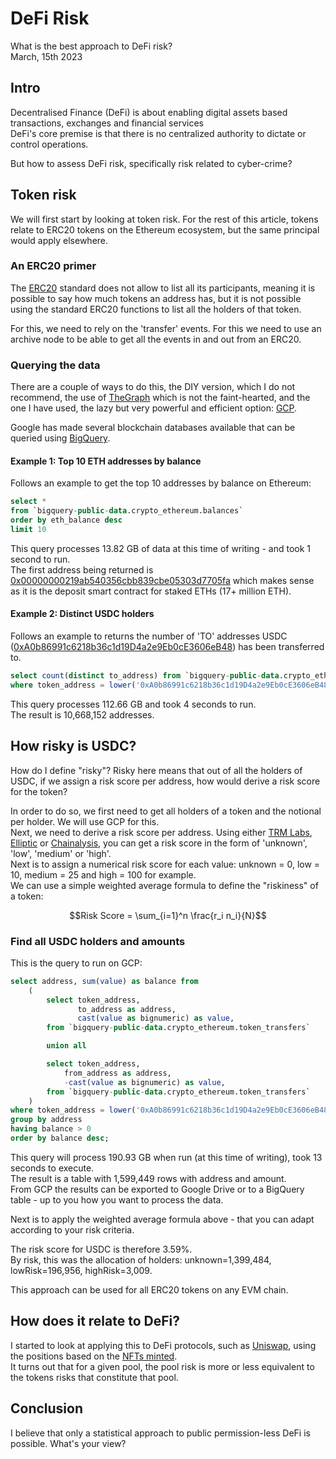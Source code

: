 # DeFi Risk

What is the best approach to DeFi risk?  
March, 15th 2023

## Intro

Decentralised Finance (DeFi) is about enabling digital assets based transactions, 
exchanges and financial services  
DeFi's core premise is that there is no centralized authority to dictate or control operations.  

But how to assess DeFi risk, specifically risk related to cyber-crime?

## Token risk

We will first start by looking at token risk. For the rest of this article, tokens relate
to ERC20 tokens on the Ethereum ecosystem, but the same principal would apply elsewhere.  

### An ERC20 primer
The [ERC20](https://ethereum.org/en/developers/docs/standards/tokens/erc-20/) standard does not allow to list
all its participants, meaning it is possible to say how much tokens an address has, but it is not possible
using the standard ERC20 functions to list all the holders of that token.  

For this, we need to rely on the 'transfer' events. For this we need to use an archive node to be able to 
get all the events in and out from an ERC20.  

### Querying the data
There are a couple of ways to do this, the DIY version, which I do not recommend, the use of [TheGraph](https://thegraph.com/) which
is not the faint-hearted, and the one I have used, the lazy but very powerful and efficient option: [GCP](https://cloud.google.com/).  

Google has made several blockchain databases available that can be queried using [BigQuery](https://cloud.google.com/bigquery).  

#### Example 1: Top 10 ETH addresses by balance
Follows an example to get the top 10 addresses by balance on Ethereum:

```sql
select *
from `bigquery-public-data.crypto_ethereum.balances`
order by eth_balance desc
limit 10
```

This query processes 13.82 GB of data at this time of writing - and took 1 second to run.  
The first address being returned is [0x00000000219ab540356cbb839cbe05303d7705fa](https://etherscan.io/address/0x00000000219ab540356cbb839cbe05303d7705fa) which makes sense as it is
the deposit smart contract for staked ETHs (17+ million ETH).

#### Example 2: Distinct USDC holders
Follows an example to returns the number of 'TO' addresses USDC ([0xA0b86991c6218b36c1d19D4a2e9Eb0cE3606eB48](https://etherscan.io/address/0xA0b86991c6218b36c1d19D4a2e9Eb0cE3606eB48)) has been 
transferred to.

```sql
select count(distinct to_address) from `bigquery-public-data.crypto_ethereum.token_transfers`
where token_address = lower('0xA0b86991c6218b36c1d19D4a2e9Eb0cE3606eB48'); 
```

This query processes 112.66 GB and took 4 seconds to run.  
The result is 10,668,152 addresses.

## How risky is USDC?

How do I define "risky"? Risky here means that out of all the holders of USDC, if we assign a risk score per address,
how would derive a risk score for the token?  

In order to do so, we first need to get all holders of a token and the notional per holder. We will use GCP for this.  
Next, we need to derive a risk score per address. Using either [TRM Labs](https://www.trmlabs.com/), [Elliptic](https://www.elliptic.co/) 
or [Chainalysis](https://www.chainalysis.com/), you can get a risk score in the form of 'unknown', 'low', 'medium' or 'high'.  
Next is to assign a numerical risk score for each value: unknown = 0, low = 10, medium = 25 and high = 100 for example.  
We can use a simple weighted average formula to define the "riskiness" of a token: 

$$Risk Score = \sum_{i=1}^n \frac{r_i n_i}{N}$$

### Find all USDC holders and amounts

This is the query to run on GCP:

```sql
select address, sum(value) as balance from
    (
        select token_address,
               to_address as address,
               cast(value as bignumeric) as value,
        from `bigquery-public-data.crypto_ethereum.token_transfers`

        union all

        select token_address,
            from_address as address,
            -cast(value as bignumeric) as value,
        from `bigquery-public-data.crypto_ethereum.token_transfers`
    )
where token_address = lower('0xA0b86991c6218b36c1d19D4a2e9Eb0cE3606eB48')
group by address
having balance > 0
order by balance desc;
```

This query will process 190.93 GB when run (at this time of writing), took 13 seconds to execute.  
The result is a table with 1,599,449 rows with address and amount.  
From GCP the results can be exported to Google Drive or to a BigQuery table - up to you how you want to process the data.  

Next is to apply the weighted average formula above - that you can adapt according to your risk criteria.

The risk score for USDC is therefore 3.59%.  
By risk, this was the allocation of holders: unknown=1,399,484, lowRisk=196,956, highRisk=3,009.

This approach can be used for all ERC20 tokens on any EVM chain.

## How does it relate to DeFi?

I started to look at applying this to DeFi protocols, such as [Uniswap](https://uniswap.org/), 
using the positions based on the [NFTs minted](https://opensea.io/collection/uniswap-v3-positions).  
It turns out that for a given pool, the pool risk is more or less equivalent to the tokens risks that constitute that pool.  

## Conclusion
I believe that only a statistical approach to public permission-less DeFi is possible. What's your view?
